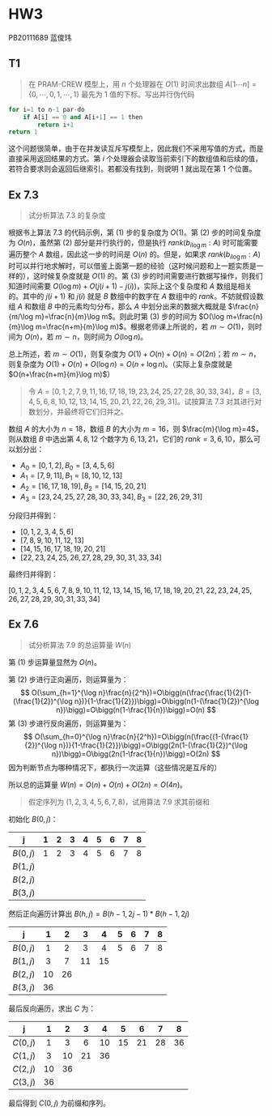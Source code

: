 # HW3

PB20111689 蓝俊玮

## T1

> 在 PRAM-CREW 模型上，用 $n$ 个处理器在 $O(1)$ 时间求出数组 $A[1\cdots n]=\{0,\cdots,0,1,\cdots,1\}$ 最先为 $1$ 值的下标。写出并行伪代码

```python
for i=1 to n-1 par-do
	if A[i] == 0 and A[i+1] == 1 then
    	return i+1
return 1
```

这个问题很简单，由于在并发读互斥写模型上，因此我们不采用写值的方式，而是直接采用返回结果的方式。第 $i$ 个处理器会读取当前索引下的数组值和后续的值，若符合要求则会返回后继索引。若都没有找到，则说明 $1$ 就出现在第 $1$ 个位置。

## Ex 7.3

> 试分析算法 $7.3$ 的复杂度

根据书上算法 $7.3$ 的代码示例，第 (1) 步的复杂度为 $O(1)$。第 (2) 步的时间复杂度为 $O(n)$，虽然第 (2) 部分是并行执行的，但是执行 $rank(b_{i\log m}:A)$ 时可能需要遍历整个 $A$ 数组，因此这一步的时间是 $O(n)$ 的。但是，如果求 $rank(b_{i\log m}:A)$ 时可以并行地求解时，可以借鉴上面第一题的经验（这时候问题和上一题实质是一样的），这时候复杂度就是 $O(1)$ 的。第 (3) 步的时间需要进行数据写操作，则我们知道时间需要 $O(\log m)+O(j(i+1)-j(i))$，实际上这个复杂度和 $A$ 数组是相关的。其中的 $j(i+1)$ 和 $j(i)$ 就是 $B$ 数组中的数字在 $A$ 数组中的 $rank$。不妨就假设数组 $A$ 和数组 $B$ 中的元素均匀分布，那么 $A$ 中划分出来的数据大概就是 $\frac{n}{m/\log m}=\frac{n}{m}\log m$。则此时第 (3) 步的时间为 $O(\log m+\frac{n}{m}\log m=\frac{n+m}{m}\log m)$。根据老师课上所说的，若 $m\sim O(1)$，则时间为 $O(n)$，若 $m\sim n$，则时间为 $O(\log n)$。

总上所述，若 $m\sim O(1)$，则复杂度为 $O(1)+O(n)+O(n)=O(2n)$；若 $m\sim n$，则复杂度为 $O(1)+O(n)+O(\log n)=O(n+\log n)$。（实际上复杂度就是 $O(n+\frac{n+m}{m}\log m)$）

> 令 $A=[0,1,2,7,9,11,16,17,18,19,23,24,25,27,28,30,33,34]$，$B=[3,4,5,6,8,10,12,13,14,15,20,21,22,26,29,31]$。试按算法 $7.3$ 对其进行对数划分，并最终将它们归并之。

数组 $A$ 的大小为 $n=18$，数组 $B$ 的大小为 $m=16$，则 $\frac{m}{\log m}=4$，则从数组 $B$ 中选出第 $4,8,12$ 个数字为 $6,13,21$，它们的 $rank=3,6,10$，那么可以划分出：

- $A_0=[0,1,2],B_0=[3,4,5,6]$
- $A_1=[7,9,11],B_1=[8,10,12,13]$
- $A_2=[16,17,18,19],B_2=[14,15,20,21]$
- $A_3=[23,24,25,27,28,30,33,34],B_3=[22,26,29,31]$

分段归并得到：

- $[0,1,2,3,4,5,6]$
- $[7,8,9,10,11,12,13]$
- $[14,15,16,17,18,19,20,21]$
- $[22,23,24,25,26,27,28,29,30,31,33,34]$

最终归并得到：

$[0,1,2,3,4,5,6,7,8,9,10,11,12,13,14,15,16,17,18,19,20,21,22,23,24,25,26,27,28,29,30,31,33,34]$

## Ex 7.6

> 试分析算法 $7.9$ 的总运算量 $W(n)$

第 (1) 步运算量显然为 $O(n)$。

第 (2) 步进行正向遍历，则运算量为：
$$
O(\sum_{h=1}^{\log n}\frac{n}{2^h})=O\bigg(n(\frac{\frac{1}{2}(1-(\frac{1}{2})^{\log n})}{1-\frac{1}{2}})\bigg)=O\bigg(n(1-(\frac{1}{2})^{\log n})\bigg)=O\bigg(n(1-\frac{1}{n})\bigg)=O(n)
$$
第 (3) 步进行反向遍历，则运算量为：
$$
O(\sum_{h=0}^{\log n}\frac{n}{2^h})=O\bigg(n(\frac{(1-(\frac{1}{2})^{\log n})}{1-\frac{1}{2}})\bigg)=O\bigg(2n(1-(\frac{1}{2})^{\log n})\bigg)=O\bigg(2n(1-\frac{1}{n})\bigg)=O(2n)
$$
因为判断节点为哪种情况下，都执行一次运算（这些情况是互斥的）

所以总的运算量 $W(n)=O(n)+O(n)+O(2n)=O(4n)$。

> 假定序列为 $(1,2,3,4,5,6,7,8)$，试用算法 $7.9$ 求其前缀和

初始化 $B(0,j)$：

|    j     |  1   |  2   |  3   |  4   |  5   |  6   |  7   |  8   |
| :------: | :--: | :--: | :--: | :--: | :--: | :--: | :--: | :--: |
| $B(0,j)$ |  1   |  2   |  3   |  4   |  5   |  6   |  7   |  8   |
| $B(1,j)$ |      |      |      |      |      |      |      |      |
| $B(2,j)$ |      |      |      |      |      |      |      |      |
| $B(3,j)$ |      |      |      |      |      |      |      |      |

然后正向遍历计算出 $B(h,j)=B(h-1,2j-1)*B(h-1,2j)$

|    j     |  1   |  2   |  3   |  4   |  5   |  6   |  7   |  8   |
| :------: | :--: | :--: | :--: | :--: | :--: | :--: | :--: | :--: |
| $B(0,j)$ |  1   |  2   |  3   |  4   |  5   |  6   |  7   |  8   |
| $B(1,j)$ |  3   |  7   |  11  |  15  |      |      |      |      |
| $B(2,j)$ |  10  |  26  |      |      |      |      |      |      |
| $B(3,j)$ |  36  |      |      |      |      |      |      |      |

最后反向遍历，求出 $C$ 为：

|    j     |  1   |  2   |  3   |  4   |  5   |  6   |  7   |  8   |
| :------: | :--: | :--: | :--: | :--: | :--: | :--: | :--: | :--: |
| $C(0,j)$ |  1   |  3   |  6   |  10  |  15  |  21  |  28  |  36  |
| $C(1,j)$ |  3   |  10  |  21  |  36  |      |      |      |      |
| $C(2,j)$ |  10  |  36  |      |      |      |      |      |      |
| $C(3,j)$ |  36  |      |      |      |      |      |      |      |

最后得到 $C(0,j)$ 为前缀和序列。